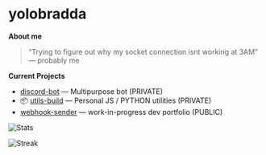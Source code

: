 # yolobradda
**About me**
> “Trying to figure out why my socket connection isnt working at 3AM” — probably me

**Current Projects**
-  [discord-bot](https://github.com/hd8cc/discord-bot) — Multipurpose bot (PRIVATE)
- 📦 [utils-build](https://github.com/hd8cc/utils-build) — Personal JS / PYTHON utilities (PRIVATE)
-  [webhook-sender](https://github.com/hd8cc/webhook) — work-in-progress dev portfolio (PUBLIC)


![Stats](https://github-readme-stats.vercel.app/api?username=hd8cc&show_icons=true&theme=light)


![Streak](https://streak-stats.demolab.com?user=hd8cc&theme=light)

